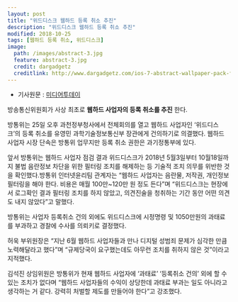 ```yaml
---
layout: post
title: "위드디스크 웹하드 등록 취소 추진"
description: "위드디스크 웹하드 등록 취소 추진"
modified: 2018-10-25
tags: [웹하드 등록 취소, 위드디스크]
image:
  path: /images/abstract-3.jpg
  feature: abstract-3.jpg
  credit: dargadgetz
  creditlink: http://www.dargadgetz.com/ios-7-abstract-wallpaper-pack-for-iphone-5-and-ipod-touch-retina/
---
```

* 기사원문 : [미디어투데이](http://www.mediatoday.co.kr/?mod=news&act=articleView&idxno=145169#csidxd4ef90b650f624190575468b9c6f97e)

방송통신위원회가 사상 최초로 **웹하드 사업자의 등록 취소를 추진** 한다.

방통위는 25일 오후 과천정부청사에서 전체회의를 열고 웹하드 사업자인 ‘위드디스크’의 등록 취소를 유영민 과학기술정보통신부 장관에게 건의하기로 의결했다. 웹하드 사업자 시장 단속은 방통위 업무지만 등록 취소 권한은 과기정통부에 있다.

앞서 방통위는 웹하드 사업자 점검 결과 위드디스크가 2018년 5월3일부터 10월18일까지 불법 음란정보 차단을 위한 필터링 조치를 해제하는 등 기술적 조치 의무를 위반한 것을 확인했다.방통위 인터넷윤리팀 관계자는 “웹하드 사업자는 음란물, 저작권, 개인정보 필터링을 해야 한다. 비용은 매월 100만~120만 원 정도 든다”며 “위드디스크는 현장에서 로그확인 결과 필터링 조치를 하지 않았고, 의견진술을 청취하는 기간 동안 어떤 의견도 내지 않았다”고 말했다.

방통위는 사업자 등록취소 건의 외에도 위드디스크에 시정명령 및 1050만원의 과태료를 부과하고 경찰에 수사를 의뢰키로 결정했다.

허욱 부위원장은 “지난 6월 웹하드 사업자들과 만나 디지털 성범죄 문제가 심각한 만큼 노력해달라고 했다”며 “규제당국이 요구했는데도 아무런 조치를 취하지 않은 것”이라고 지적했다.

김석진 상임위원은 방통위가 현재 웹하드 사업자에 ‘과태료’ ‘등록취소 건의’ 외에 할 수 있는 조치가 없다며 “웹하드 사업자들의 수익이 상당한데 과태료 부과는 일도 아니라고 생각하는 거 같다. 강력히 처벌할 제도를 만들어야 한다”고 강조했다.
